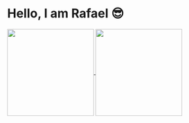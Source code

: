 # Hello, I am Rafael 😎

<a href="https://github.com/bat333">
  <img height=200 align="center" src="https://github-readme-stats.vercel.app/api?username=bat333" />
</a>
<a href="https://github.com/bat333/convoychat">
  <img height=200 align="center" src="https://github-readme-stats.vercel.app/api/top-langs?username=bat333&layout=compact&langs_count=8&card_width=320" />
</a>
<!--
**BAT333/Bat333** is a ✨ _special_ ✨ repository because its `README.md` (this file) appears on your GitHub profile.

Here are some ideas to get you started:

- 🔭 I’m currently working on ...
- 🌱 I’m currently learning ...
- 👯 I’m looking to collaborate on ...
- 🤔 I’m looking for help with ...
- 💬 Ask me about ...
- 📫 How to reach me: ...
- 😄 Pronouns: ...
- ⚡ Fun fact: ...
-->
